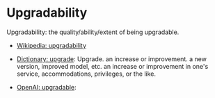 # Upgradability

Upgradability: the quality/ability/extent of being upgradable.

<div data-chatgpt-prompt="explain upgradability (system quality attribute, non-functional requirement, cross-functional contraint)"></div>

* [Wikipedia: upgradability](https://wikipedia.org/wiki/upgradability)

* [Dictionary: upgrade](https://www.dictionary.com/browse/upgrade): Upgrade. an increase or improvement. a new version, improved model, etc. an increase or improvement in one's service, accommodations, privileges, or the like.

* [OpenAI: upgradable](https:://openai.com): <div data-chatgpt-prompt="define upgradable (computers and software)"></div>
